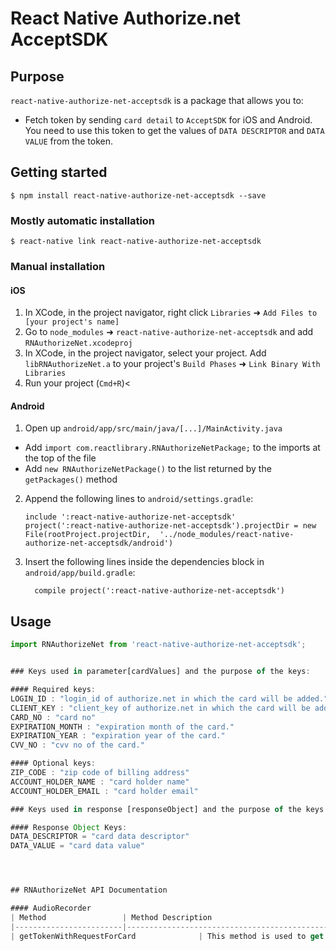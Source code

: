 
# React Native Authorize.net AcceptSDK

## Purpose
`react-native-authorize-net-acceptsdk` is a package that allows you to:
- Fetch token by sending `card detail` to `AcceptSDK` for iOS and Android. You need to use this token to get the values of `DATA DESCRIPTOR` and `DATA VALUE` from the token.


## Getting started

`$ npm install react-native-authorize-net-acceptsdk --save`

### Mostly automatic installation

`$ react-native link react-native-authorize-net-acceptsdk`

### Manual installation


#### iOS

1. In XCode, in the project navigator, right click `Libraries` ➜ `Add Files to [your project's name]`
2. Go to `node_modules` ➜ `react-native-authorize-net-acceptsdk` and add `RNAuthorizeNet.xcodeproj`
3. In XCode, in the project navigator, select your project. Add `libRNAuthorizeNet.a` to your project's `Build Phases` ➜ `Link Binary With Libraries`
4. Run your project (`Cmd+R`)<

#### Android

1. Open up `android/app/src/main/java/[...]/MainActivity.java`
  - Add `import com.reactlibrary.RNAuthorizeNetPackage;` to the imports at the top of the file
  - Add `new RNAuthorizeNetPackage()` to the list returned by the `getPackages()` method
2. Append the following lines to `android/settings.gradle`:
  	```
  	include ':react-native-authorize-net-acceptsdk'
  	project(':react-native-authorize-net-acceptsdk').projectDir = new File(rootProject.projectDir, 	'../node_modules/react-native-authorize-net-acceptsdk/android')
  	```
3. Insert the following lines inside the dependencies block in `android/app/build.gradle`:
  	```
      compile project(':react-native-authorize-net-acceptsdk')
  	```


## Usage
```javascript
import RNAuthorizeNet from 'react-native-authorize-net-acceptsdk';


### Keys used in parameter[cardValues] and the purpose of the keys:

#### Required keys:
LOGIN_ID : "login_id of authorize.net in which the card will be added."
CLIENT_KEY : "client_key of authorize.net in which the card will be added."
CARD_NO : "card no"
EXPIRATION_MONTH : "expiration month of the card."
EXPIRATION_YEAR : "expiration year of the card."
CVV_NO : "cvv no of the card."

#### Optional keys:
ZIP_CODE : "zip code of billing address"
ACCOUNT_HOLDER_NAME : "card holder name"
ACCOUNT_HOLDER_EMAIL : "card holder email"

### Keys used in response [responseObject] and the purpose of the keys: This will be used to add card on server using accept.js of auhorize.net

#### Response Object Keys:
DATA_DESCRIPTOR = "card data descriptor"
DATA_VALUE = "card data value"




## RNAuthorizeNet API Documentation

#### AudioRecorder
| Method                 | Method Description                                                                                                                        | Parameters    | Parameters Description                                                            |
|------------------------|-------------------------------------------------------------------------------------------------------------------------------------------|---------------|-----------------------------------------------------------------------------------|
| getTokenWithRequestForCard              | This method is used to get response object {with `data value` and `data descriptor`} and success {bool value to show if the card added successfully} for your credit card, you want to add to authorize.net.                       | cardValues, isProduction              | `cardValues`: the card detail object, which can hold the values with keys as described above. `isProduction`: this indicate if the processing is done for production mode                   |
  